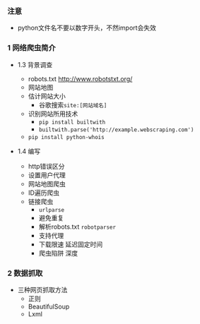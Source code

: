 
### 注意
- python文件名不要以数字开头，不然import会失效


### 1 网络爬虫简介

- 1.3 背景调查
    + robots.txt  http://www.robotstxt.org/
    + 网站地图
    + 估计网站大小
        * 谷歌搜索`site:[网站域名]`
    + 识别网站所用技术 
        * `pip install builtwith`
        * `builtwith.parse('http://example.webscraping.com')`
    + `pip install python-whois`  

- 1.4 编写
    + http错误区分
    + 设置用户代理
    + 网站地图爬虫
    + ID遍历爬虫
    + 链接爬虫
        * `urlparse`
        * 避免重复
        * 解析robots.txt  `robotparser`
        * 支持代理
        * 下载限速  延迟固定时间
        * 爬虫陷阱  深度

### 2 数据抓取
- 三种网页抓取方法
    + 正则
    + BeautifulSoup
    + Lxml




